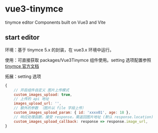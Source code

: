 # vue3-tinymce

tinymce editor Components built on Vue3 and Vite

## start editor

环境：基于 tinymce 5.x 的封装，在 vue3.x 环境中运行。

使用：可直接获取 packages/Vue3Tinymce 组件使用。setting 选项配置参照 [tinymce 官方文档](https://www.tiny.cloud/docs/)

拓展：setting 选项

```javascript
{
    // 开启组件自定义 图片上传模式
    custom_images_upload: true,
    // 上传的 api 地址
    images_upload_url: '',
    // 额外的参数 （图片以 file 字段上传）
    custom_images_upload_param: { id: 'xxxx01', age: 18 },
    // 响应处理函数，接受 response，需返回图片地址 (默认 response.location)
    custom_images_upload_callback: response => response.image_url,
}
```
